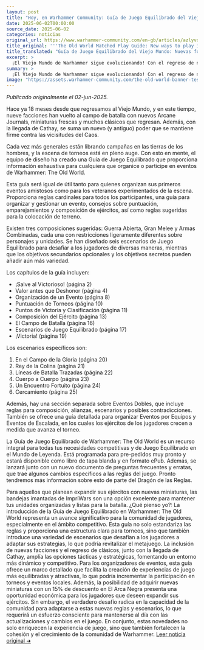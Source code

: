 ```yaml
---
layout: post
title: "Hoy, en Warhammer Community: Guía de Juego Equilibrado del Viejo Mundo: Nuevas formas de jugar en el Mundo de Leyenda - Comunidad Warhammer"
date: 2025-06-02T00:00:00
source_date: 2025-06-02
categories: noticias
original_url: https://www.warhammer-community.com/en-gb/articles/azlyvdkm/the-old-world-matched-play-guide-new-ways-to-play-in-the-world-of-legend/
title_original: '''The Old World Matched Play Guide: New ways to play in the World of Legend - Warhammer Community'''
title_translated: "Guía de Juego Equilibrado del Viejo Mundo: Nuevas formas de jugar en el Mundo de Leyenda - Comunidad Warhammer"
excerpt: >
  ¡El Viejo Mundo de Warhammer sigue evolucionando! Con el regreso de nueve facciones y la llegada de Cathay, el universo de Warhammer: The Old World se enriquece aún más. La nueva Guía de Juego Equilibrado ofrece a jugadores y organizadores de eventos una herramienta esencial para disfrutar de partidas competitivas. Desde reglas cardinales hasta consejos sobre composición de ejércitos y escenarios desafiantes, esta guía es ideal tanto para novatos como para veteranos. Prepárate para explorar nuevas estrategias y objetivos secundarios que mantendrán la emoción en cada partida. ¡No te pierdas la oportunidad de ser parte de esta vibrante comunidad!
summary: >
  ¡El Viejo Mundo de Warhammer sigue evolucionando! Con el regreso de nueve facciones y la llegada de Cathay, el universo de Warhammer: The Old World se enriquece aún más. La nueva Guía de Juego Equilibrado ofrece a jugadores y organizadores de eventos una herramienta esencial para disfrutar de partidas competitivas. Desde reglas cardinales hasta consejos sobre composición de ejércitos y escenarios desafiantes, esta guía es ideal tanto para novatos como para veteranos. Prepárate para explorar nuevas estrategias y objetivos secundarios que mantendrán la emoción en cada partida. ¡No te pierdas la oportunidad de ser parte de esta vibrante comunidad!
image: "https://assets.warhammer-community.com/the-old-world-banner-test.jpg"
---
```


*Publicado originalmente el 02-jun-2025.*

Hace ya 18 meses desde que regresamos al Viejo Mundo, y en este tiempo, nueve facciones han vuelto al campo de batalla con nuevos Arcane Journals, miniaturas frescas y muchos clásicos que regresan. Además, con la llegada de Cathay, se suma un nuevo (y antiguo) poder que se mantiene firme contra las vicisitudes del Caos.

Cada vez más generales están librando campañas en las tierras de los hombres, y la escena de torneos está en pleno auge. Con esto en mente, el equipo de diseño ha creado una Guía de Juego Equilibrado que proporciona información exhaustiva para cualquiera que organice o participe en eventos de Warhammer: The Old World.

Esta guía será igual de útil tanto para quienes organizan sus primeros eventos amistosos como para los veteranos experimentados de la escena. Proporciona reglas cardinales para todos los participantes, una guía para organizar y gestionar un evento, consejos sobre puntuación, emparejamientos y composición de ejércitos, así como reglas sugeridas para la colocación de terreno.

Existen tres composiciones sugeridas: Guerra Abierta, Gran Melee y Armas Combinadas, cada una con restricciones ligeramente diferentes sobre personajes y unidades. Se han diseñado seis escenarios de Juego Equilibrado para desafiar a los jugadores de diversas maneras, mientras que los objetivos secundarios opcionales y los objetivos secretos pueden añadir aún más variedad.

Los capítulos de la guía incluyen:

- ¡Salve al Victorioso! (página 2)
- Valor antes que Deshonor (página 4)
- Organización de un Evento (página 8)
- Puntuación de Torneos (página 10)
- Puntos de Victoria y Clasificación (página 11)
- Composición del Ejército (página 13)
- El Campo de Batalla (página 16)
- Escenarios de Juego Equilibrado (página 17)
- ¡Victoria! (página 19)

Los escenarios específicos son:

1. En el Campo de la Gloria (página 20)
2. Rey de la Colina (página 21)
3. Líneas de Batalla Trazadas (página 22)
4. Cuerpo a Cuerpo (página 23)
5. Un Encuentro Fortuito (página 24)
6. Cercamiento (página 25)

Además, hay una sección separada sobre Eventos Dobles, que incluye reglas para composición, alianzas, escenarios y posibles contradicciones. También se ofrece una guía detallada para organizar Eventos por Equipos y Eventos de Escalada, en los cuales los ejércitos de los jugadores crecen a medida que avanza el torneo.

La Guía de Juego Equilibrado de Warhammer: The Old World es un recurso integral para todas tus necesidades competitivas y de Juego Equilibrado en el Mundo de Leyenda. Está programada para pre-pedidos muy pronto y estará disponible como libro de tapa blanda y en formato ePub. Además, se lanzará junto con un nuevo documento de preguntas frecuentes y erratas, que trae algunos cambios específicos a las reglas del juego. Pronto tendremos más información sobre esto de parte del Dragón de las Reglas.

Para aquellos que planean expandir sus ejércitos con nuevas miniaturas, las bandejas imantadas de ImpriWars son una opción excelente para mantener tus unidades organizadas y listas para la batalla.
¿Qué pienso yo?: La introducción de la Guía de Juego Equilibrado en Warhammer: The Old World representa un avance significativo para la comunidad de jugadores, especialmente en el ámbito competitivo. Esta guía no solo estandariza las reglas y proporciona una estructura clara para torneos, sino que también introduce una variedad de escenarios que desafían a los jugadores a adaptar sus estrategias, lo que podría revitalizar el metajuego. La inclusión de nuevas facciones y el regreso de clásicos, junto con la llegada de Cathay, amplía las opciones tácticas y estratégicas, fomentando un entorno más dinámico y competitivo. Para los organizadores de eventos, esta guía ofrece un marco detallado que facilita la creación de experiencias de juego más equilibradas y atractivas, lo que podría incrementar la participación en torneos y eventos locales. Además, la posibilidad de adquirir nuevas miniaturas con un 15% de descuento en El Arca Negra presenta una oportunidad económica para los jugadores que deseen expandir sus ejércitos. Sin embargo, el verdadero desafío radica en la capacidad de la comunidad para adaptarse a estas nuevas reglas y escenarios, lo que requerirá un esfuerzo consciente para mantenerse al día con las actualizaciones y cambios en el juego. En conjunto, estas novedades no solo enriquecen la experiencia de juego, sino que también fortalecen la cohesión y el crecimiento de la comunidad de Warhammer.
[Leer noticia original ➜](https://www.warhammer-community.com/en-gb/articles/azlyvdkm/the-old-world-matched-play-guide-new-ways-to-play-in-the-world-of-legend/)
